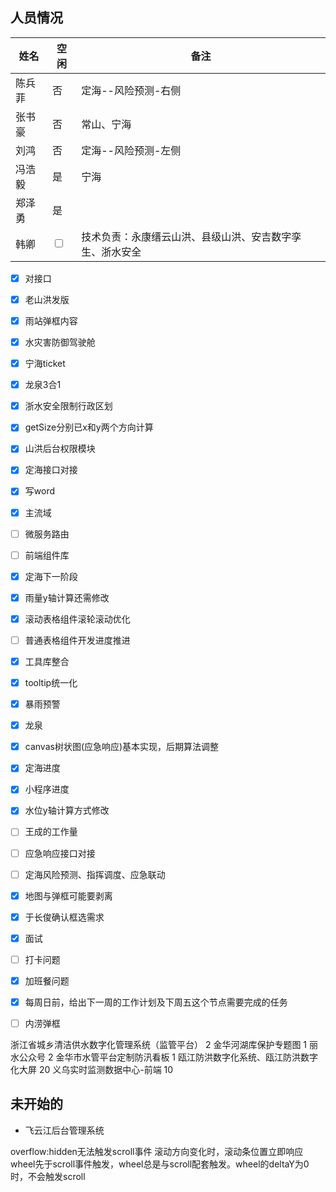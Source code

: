 ## 人员情况
| 姓名   | 空闲                    | 备注                                                     |
| ------ | ----------------------- | -------------------------------------------------------- |
| 陈兵菲 | 否 |   定海--风险预测-右侧  |
| 张书豪 | 否 |   常山、宁海                           |
| 刘鸿   | 否 |   定海--风险预测-左侧                                     |
| 冯浩毅 | 是 |    宁海                         |
| 郑泽勇 | 是 |                                          |
| 韩卿   | <input type="checkbox"> | 技术负责：永康缙云山洪、县级山洪、安吉数字孪生、浙水安全 |

- [x] 对接口
- [x] 老山洪发版
- [x] 雨站弹框内容
- [x] 水灾害防御驾驶舱
- [x] 宁海ticket
- [x] 龙泉3合1
- [x] 浙水安全限制行政区划
- [x] getSize分别已x和y两个方向计算
- [x] 山洪后台权限模块
- [x] 定海接口对接
- [x] 写word
- [x] 主流域
- [ ] 微服务路由
- [ ] 前端组件库
- [x] 定海下一阶段
- [x] 雨量y轴计算还需修改
- [x] 滚动表格组件滚轮滚动优化
- [ ] 普通表格组件开发进度推进
- [x] 工具库整合
- [x] tooltip统一化
- [x] 暴雨预警
- [x] 龙泉
- [x] canvas树状图(应急响应)基本实现，后期算法调整
- [x] 定海进度
- [x] 小程序进度
- [x] 水位y轴计算方式修改
- [ ] 王成的工作量
- [ ] 应急响应接口对接
- [ ] 定海风险预测、指挥调度、应急联动
- [x] 地图与弹框可能要剥离
- [x] 于长俊确认框选需求
- [x] 面试
- [ ] 打卡问题
- [x] 加班餐问题
- [x] 每周日前，给出下一周的工作计划及下周五这个节点需要完成的任务
- [ ] 内涝弹框


浙江省城乡清洁供水数字化管理系统（监管平台） 2
金华河湖库保护专题图 1
丽水公众号 2
金华市水管平台定制防汛看板  1
瓯江防洪数字化系统、瓯江防洪数字化大屏 20
义乌实时监测数据中心-前端 10



## 未开始的
+ 飞云江后台管理系统

overflow:hidden无法触发scroll事件
滚动方向变化时，滚动条位置立即响应
wheel先于scroll事件触发，wheel总是与scroll配套触发。wheel的deltaY为0时，不会触发scroll